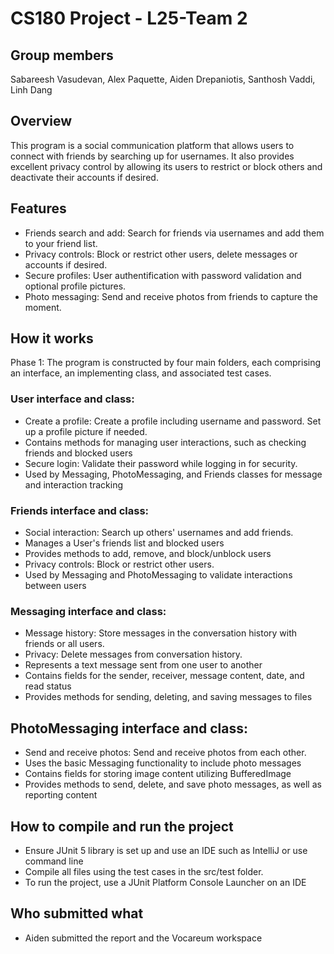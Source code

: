 # CS180 Project - L25-Team 2
## Group members
Sabareesh Vasudevan, Alex Paquette, Aiden Drepaniotis, Santhosh Vaddi, Linh Dang
## Overview
This program is a social communication platform that allows users to connect with friends by searching up for usernames. It also provides excellent privacy control by allowing its users to restrict or block others and deactivate their accounts if desired.
## Features
- Friends search and add: Search for friends via usernames and add them to your friend list.
- Privacy controls: Block or restrict other users, delete messages or accounts if desired.
- Secure profiles: User authentification with password validation and optional profile pictures.
- Photo messaging: Send and receive photos from friends to capture the moment.
## How it works

Phase 1: The program is constructed by four main folders, each comprising an interface, an implementing class, and associated test cases.

### User interface and class: 
- Create a profile: Create a profile including username and password. Set up a profile picture if needed.
- Contains methods for managing user interactions, such as checking friends and blocked users
- Secure login: Validate their password while logging in for security.
- Used by Messaging, PhotoMessaging, and Friends classes for message and interaction tracking
### Friends interface and class: 
- Social interaction: Search up others' usernames and add friends.
- Manages a User's friends list and blocked users
- Provides methods to add, remove, and block/unblock users
- Privacy controls: Block or restrict other users.
- Used by Messaging and PhotoMessaging to validate interactions between users
### Messaging interface and class: 
- Message history: Store messages in the conversation history with friends or all users.
- Privacy: Delete messages from conversation history.
- Represents a text message sent from one user to another
- Contains fields for the sender, receiver, message content, date, and read status
- Provides methods for sending, deleting, and saving messages to files
## PhotoMessaging interface and class:
- Send and receive photos: Send and receive photos from each other.
- Uses the basic Messaging functionality to include photo messages
- Contains fields for storing image content utilizing BufferedImage
- Provides methods to send, delete, and save photo messages, as well as reporting content

## How to compile and run the project
- Ensure JUnit 5 library is set up and use an IDE such as IntelliJ or use command line
- Compile all files using the test cases in the src/test folder.
- To run the project, use a JUnit Platform Console Launcher on an IDE
## Who submitted what
- Aiden submitted the report and the Vocareum workspace
